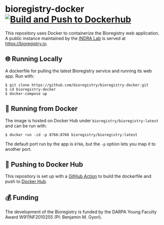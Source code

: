 # bioregistry-docker [![Build and Push to Dockerhub](https://github.com/bioregistry/bioregistry-docker/actions/workflows/ci.yml/badge.svg)](https://github.com/bioregistry/bioregistry-docker/actions/workflows/ci.yml)

This repository uses Docker to containerize the Bioregistry web application. A public instance maintained by the [INDRA Lab](https://indralab.github.io) is served at https://bioregistry.io.

## 🌐 Running Locally

A dockerfile for pulling the latest Bioregistry service and running its web app. Run with:

```shell
$ git clone https://github.com/bioregistry/bioregistry-docker.git
$ cd bioregistry-docker
$ docker-compose up
```

## 🐋 Running from Docker

The image is hosted on Docker Hub under `bioregistry/bioregistry:latest` and can be run with:

```shell
$ docker run -id -p 8766:8766 bioregistry/bioregistry:latest
```

The default port run by the app is `8766`, but the `-p` option lets you map it to another port.

## 📡 Pushing to Docker Hub

This repository is set up with a [GitHub Action](https://github.com/bioregistry/bioregistry-docker/actions/workflows/ci.yml)
to build the dockerfile and push to [Docker Hub](https://hub.docker.com/repository/docker/bioregistry/bioregistry).

## 💰 Funding

The development of the Bioregistry is funded by the DARPA Young Faculty Award W911NF2010255 (PI: Benjamin M. Gyori).
